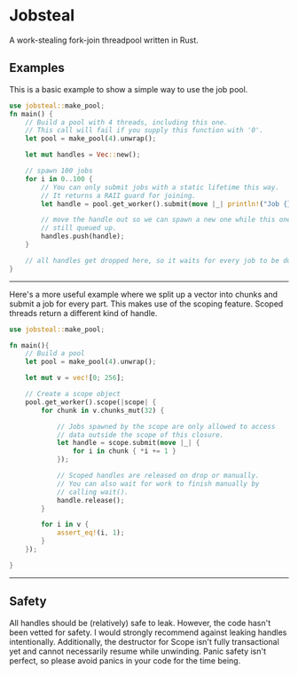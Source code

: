 # Jobsteal

A work-stealing fork-join threadpool written in Rust.

## Examples
This is a basic example to show a simple way to use the job pool.

```rust
use jobsteal::make_pool;
fn main() {
    // Build a pool with 4 threads, including this one.
    // This call will fail if you supply this function with '0'.
    let pool = make_pool(4).unwrap();

    let mut handles = Vec::new();

    // spawn 100 jobs
    for i in 0..100 {
        // You can only submit jobs with a static lifetime this way.
        // It returns a RAII guard for joining.
        let handle = pool.get_worker().submit(move |_| println!("Job {}", i));

        // move the handle out so we can spawn a new one while this one is
        // still queued up.
        handles.push(handle);
    }

    // all handles get dropped here, so it waits for every job to be done.
}
```

---
Here's a more useful example where we split up a vector into chunks and submit a job for every part. This makes use of the scoping feature. Scoped threads return a different kind of handle.
```rust
use jobsteal::make_pool;

fn main(){ 
    // Build a pool
    let pool = make_pool(4).unwrap();

    let mut v = vec![0; 256];

    // Create a scope object
    pool.get_worker().scope(|scope| {
        for chunk in v.chunks_mut(32) {

            // Jobs spawned by the scope are only allowed to access
            // data outside the scope of this closure.
            let handle = scope.submit(move |_| {
                for i in chunk { *i += 1 }
            });

            // Scoped handles are released on drop or manually.
            // You can also wait for work to finish manually by
            // calling wait().
            handle.release();
        }

        for i in v {
            assert_eq!(i, 1);
        }
    });

}
```

---
## Safety
All handles should be (relatively) safe to leak. However, the code hasn't been vetted for safety. I would strongly recommend against leaking handles intentionally. Additionally, the destructor for Scope isn't fully transactional yet and cannot necessarily resume while unwinding. Panic safety isn't perfect, so please avoid panics in your code for the time being.